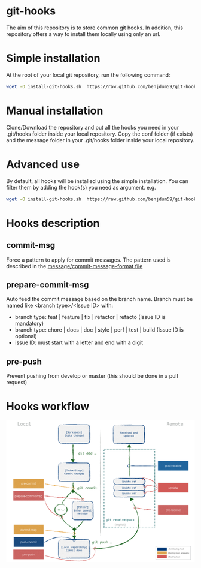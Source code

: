 # git-hooks

The aim of this repository is to store common git hooks. In addition, this repository offers a way to install them locally using only an url.

# Simple installation
At the root of your local git repository, run the following command:
```bash
wget -O install-git-hooks.sh  https://raw.github.com/benjdum59/git-hooks/master/install.sh ; bash install-git-hooks.sh
```

# Manual installation
Clone/Download the repository and put all the hooks you need in your .git/hooks folder inside your local repository.
Copy the conf folder (if exists) and the message folder in your .git/hooks folder inside your local repository.

# Advanced use
By default, all hooks will be installed using the simple installation. You can filter them by adding the hook(s) you need as argument.
e.g.

```bash
wget -O install-git-hooks.sh  https://raw.github.com/benjdum59/git-hooks/master/install.sh ; bash install-git-hooks.sh commit-msg
```

# Hooks description
## commit-msg
Force a pattern to apply for commit messages. The pattern used is described in the [message/commit-message-format file](https://github.com/benjdum59/git-hooks/blob/master/message/commit-message-format)

## prepare-commit-msg
Auto feed the commit message based on the branch name. Branch must be named like &lt;branch type&gt;/&lt;Issue ID&gt; with:
- branch type: feat | feature | fix | refactor | refacto (Issue ID is mandatory)
- branch type: chore | docs | doc | style | perf | test | build (Issue ID is optional)
- issue ID: must start with a letter and end with a digit

## pre-push
Prevent pushing from develop or master (this should be done in a pull request)

# Hooks workflow
![Hooks workflow](hooks-workflow.png)

